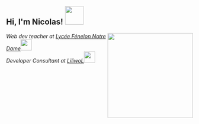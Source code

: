 <h2> Hi, I'm Nicolas! <img src="https://avatars.githubusercontent.com/u/1199051?v=4" width="50"></h2>
<img align='right' src="https://avatars.githubusercontent.com/u/1199051?v=4" width="230">
<p><em>Web dev teacher at <a href="https://fenelon-notredame.com">Lycée Fénelon Notre Dame</a><img src="https://fenelon-notredame.com/wp-content/themes/fenelon/assets/img/logo-Fenelon-Notre-Dame-ensemble-scolaire-La-Rochelle.jpg" width="30"></br>Developer Consultant at <a href="https://www.liliwol.fr">LiliwoL</a><img src="hhttps://www.root-me.org/IMG/logo/auton697507.png?1674410558" width="30"> 
</em></p>

